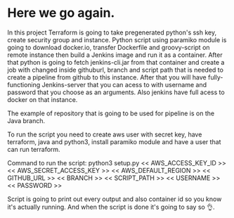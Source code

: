 # Here we go again.
  In this project Terraform is going to take pregenerated python's ssh key, create security group and instance. Python script using paramiko module is going to download docker.io, transfer Dockerfile and groovy-script on remote instance then build a Jenkins image and run it as a container. After that python is going to fetch jenkins-cli.jar from that container and create a job with changed inside githuburl, branch and script path that is needed to create a pipeline from github to this instance. After that you will have fully-functioning Jenkins-server that you can acess to with username and password that you choose as an arguments. Also jenkins have full acess to docker on that instance.

The example of repository that is going to be used for pipeline is on the Java branch.

To run the script you need to create aws user with secret key, have terraform, java and python3, install paramiko module and have a user that can run terraform.

Command to run the script: python3 setup.py << AWS_ACCESS_KEY_ID >> << AWS_SECRET_ACCESS_KEY >> << AWS_DEFAULT_REGION >> << GITHUB_URL >>
<< BRANCH >> << SCRIPT_PATH >> << USERNAME >> << PASSWORD >>

Script is going to print out every output and also container id so you know it's actually running. And when the script is done it's going to say so 👌.
